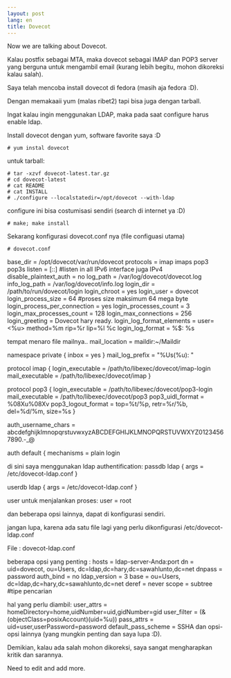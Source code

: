 ```yaml
---
layout: post
lang: en
title: Dovecot
---
```


Now we are talking about Dovecot.

<!-- more -->

Kalau postfix sebagai MTA, maka dovecot sebagai IMAP dan POP3 server yang berguna untuk mengambil email (kurang lebih begitu, mohon dikoreksi kalau salah).

Saya telah mencoba install dovecot di fedora (masih aja fedora :D).

Dengan memakaaii yum (malas ribet2) tapi bisa juga dengan tarball.

Ingat kalau ingin menggunakan LDAP, maka pada saat configure harus enable ldap.


Install dovecot dengan yum, software favorite saya :D

    # yum instal dovecot

untuk tarball:

    # tar -xzvf dovecot-latest.tar.gz
    # cd dovecot-latest
    # cat README
    # cat INSTALL
    # ./configure --localstatedir=/opt/dovecot --with-ldap

configure ini bisa costumisasi sendiri (search di internet ya :D)

    # make; make install

Sekarang konfigurasi dovecot.conf nya (file configuasi utama)

    # dovecot.conf

base_dir = /opt/dovecot/var/run/dovecot
protocols = imap imaps pop3 pop3s
listen = [::] #listen in all IPv6 interface juga IPv4
disable_plaintext_auth = no
log_path = /var/log/dovecot/dovecot.log
info_log_path = /var/log/dovecot/info.log
login_dir = /path/to/run/dovecot/login
login_chroot = yes
login_user = dovecot
login_process_size = 64 #proses size maksimum 64 mega byte
login_process_per_connection = yes
login_processes_count = 3
login_max_processes_count = 128
login_max_connections = 256
login_greeting = Dovecot hary ready.
login_log_format_elements = user=<%u> method=%m rip=%r lip=%l %c
login_log_format = %$: %s

tempat menaro file mailnya..
mail_location = maildir:~/Maildir

namespace private { inbox = yes }
mail_log_prefix = "%Us(%u): "

protocol imap {
login_executable = /path/to/libexec/dovecot/imap-login
mail_executable = /path/to/libexec/dovecot/imap
}

protocol pop3 {
login_executable = /path/to/libexec/dovecot/pop3-login
mail_executable = /path/to/libexec/dovecot/pop3
pop3_uidl_format = %08Xu%08Xv
pop3_logout_format = top=%t/%p, retr=%r/%b, del=%d/%m, size=%s
}

auth_username_chars = abcdefghijklmnopqrstuvwxyzABCDEFGHIJKLMNOPQRSTUVWXYZ01234567890.-_@

auth default {
mechanisms = plain login

di sini saya menggunakan ldap authentification:
passdb ldap {
args = /etc/dovecot-ldap.conf
}

userdb ldap {
args = /etc/dovecot-ldap.conf
}

user untuk menjalankan proses:
user = root

dan beberapa opsi lainnya, dapat di konfigurasi sendiri.

jangan lupa, karena ada satu file lagi yang perlu dikonfigurasi /etc/dovecot-ldap.conf

File : dovecot-ldap.conf

beberapa opsi yang penting :
hosts = ldap-server-Anda:port
dn = uid=dovecot, ou=Users, dc=ldap,dc=hary,dc=sawahlunto,dc=net
dnpass = password
auth_bind = no
ldap_version = 3
base = ou=Users, dc=ldap,dc=hary,dc=sawahlunto,dc=net
deref = never
scope = subtree #tipe pencarian

hal yang perlu diambil:
user_attrs = homeDirectory=home,uidNumber=uid,gidNumber=gid
user_filter = (&(objectClass=posixAccount)(uid=%u))
pass_attrs = uid=user,userPassword=password
default_pass_scheme = SSHA
dan opsi-opsi lainnya (yang mungkin penting dan saya lupa :D).

Demikian, kalau ada salah mohon dikoreksi, saya sangat mengharapkan kritik dan sarannya. 

Need to edit and add more.
